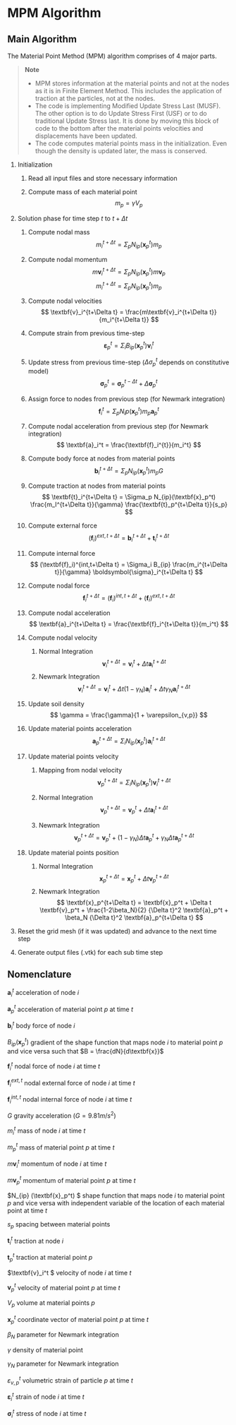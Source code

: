 # MPM Algorithm

## Main Algorithm

The Material Point Method (MPM) algorithm comprises of 4 major parts.

> **Note** 
> * MPM stores information at the material points and not at the nodes as it is in Finite Element Method. This includes the application of traction at the particles, not at the nodes.
> * The code is implementing Modified Update Stress Last (MUSF). The other option is to do Update Stress First (USF) or to do traditional Update Stress last. It is done by moving this block of code to the bottom after the material points velocities and displacements have been updated.
> * The code computes material points mass in the initialization. Even though the density is updated later, the mass is conserved.

1. Initialization

    1. Read all input files and store necessary information

    1. Compute mass of each material point
        $$ m_p = \gamma V_p $$

1. Solution phase for time step $t$ to $t + \Delta t$

    1. Compute nodal mass 
        $$ m_i^{t+\Delta t} = \Sigma_p N_{ip}(\textbf{x}_p^t) m_p $$

    1. Compute nodal momentum
        $$ m\textbf{v}_i^{t+\Delta t} = \Sigma_p N_{ip}(\textbf{x}_p^t) m\textbf{v}_p $$
        $$ m_i^{t+\Delta t} = \Sigma_p N_{ip}(\textbf{x}_p^t) m_p $$


    1. Compute nodal velocities
        $$ \textbf{v}_i^{t+\Delta t} = \frac{m\textbf{v}_i^{t+\Delta t}}{m_i^{t+\Delta t}} $$

    1. Compute strain from previous time-step
        $$ \boldsymbol{\varepsilon}_p^t = \Sigma_i B_{ip}(\textbf{x}_p^t) \textbf{v}_i^t $$

    1. Update stress from previous time-step ($\Delta\sigma_p^t$ depends on constitutive model)
        $$ \boldsymbol{\sigma}_p^t = \boldsymbol{\sigma}_p^{t-\Delta t} + \Delta \boldsymbol{\sigma}_p^t $$

    1. Assign force to nodes from previous step (for Newmark integration)
        $$ \textbf{f}_i^t = \Sigma_p N_ip(\textbf{x}_p^t) m_p \textbf{a}_p^t  $$

    1. Compute nodal acceleration from previous step (for Newmark integration)
        $$ \textbf{a}_i^t = \frac{\textbf{f}_i^{t}}{m_i^t} $$

    1. Compute body force at nodes from material points
        $$ \textbf{b}_i^{t+\Delta t} = \Sigma_p N_{ip}(\textbf{x}_p^t) m_p G $$

    1. Compute traction at nodes from material points
        $$ \textbf{t}_i^{t+\Delta t} = \Sigma_p N_{ip}(\textbf{x}_p^t) \frac{m_I^{t+\Delta t}}{\gamma} \frac{\textbf{t}_p^{t+\Delta t}}{s_p} $$

    1. Compute external force
        $$ (\textbf{f}_i)^{ext,t+\Delta t} = \textbf{b}_i^{t+\Delta t} + \textbf{t}_i^{t+\Delta t} $$

    1. Compute internal force
        $$ (\textbf{f}_i)^{int,t+\Delta t} = \Sigma_i B_{ip} \frac{m_i^{t+\Delta t}}{\gamma} \boldsymbol{\sigma}_i^{t+\Delta t} $$

    1. Compute nodal force
        $$ \textbf{f}_i^{t+\Delta t} = (\textbf{f}_i)^{int,t+\Delta t} + (\textbf{f}_i)^{ext,t+\Delta t}  $$

    1. Compute nodal acceleration
        $$ \textbf{a}_i^{t+\Delta t} = \frac{\textbf{f}_i^{t+\Delta t}}{m_i^t} $$

    1. Compute nodal velocity
        1. Normal Integration
            $$ \textbf{v}_i^{t+\Delta t} = \textbf{v}_i^{t} + \Delta t \textbf{a}_i^{t+\Delta t} $$
        1. Newmark Integration
            $$ \textbf{v}_i^{t+\Delta t} = \textbf{v}_i^{t} + \Delta t (1-\gamma_N) \textbf{a}_i^t + \Delta t \gamma_N \textbf{a}_i^{t+\Delta t} $$

    1. Update soil density
        $$ \gamma = \frac{\gamma}{1 + \varepsilon_{v,p}} $$

    1. Update material points acceleration
        $$ \textbf{a}_p^{t+\Delta t} = \Sigma_i N_{ip}(\textbf{x}_p^t) \textbf{a}_i^{t+\Delta t} $$

    1. Update material points velocity
        1. Mapping from nodal velocity
            $$ \textbf{v}_p^{t+\Delta t} = \Sigma_i N_{ip}(\textbf{x}_p^t) \textbf{v}_i^{t+\Delta t} $$

        1. Normal Integration
            $$ \textbf{v}_p^{t+\Delta t} = \textbf{v}_p^t + \Delta t  \textbf{a}_I^{t+\Delta t} $$
        1. Newmark Integration
            $$ \textbf{v}_p^{t+\Delta t} = \textbf{v}_p^{t} + (1-\gamma_N) \Delta t \textbf{a}_p^t + \gamma_N \Delta t \textbf{a}_p^{t+\Delta t} $$

    1. Update material points position
        1. Normal Integration
            $$ \textbf{x}_p^{t+\Delta t} = \textbf{x}_p^t + \Delta t \textbf{v}_p^{t+\Delta t} $$
        1. Newmark Integration
            $$ \textbf{x}_p^{t+\Delta t} = \textbf{x}_p^t + \Delta t \textbf{v}_p^t + \frac{1-2\beta_N}{2} {\Delta t}^2 \textbf{a}_p^t + \beta_N {\Delta t}^2 \textbf{a}_p^{t+\Delta t} $$

1. Reset the grid mesh (if it was updated) and advance to the next time step

1. Generate output files (.vtk) for each sub time step  


## Nomenclature

$\textbf{a}_i^t$ acceleration of node $i$

$\textbf{a}_p^t$ acceleration of material point $p$ at time $t$

$\textbf{b}_i^t$ body force of node $i$

$B_{ip} (\textbf{x}_p^t)$ gradient of the shape function that maps node $i$ to material point $p$ and vice versa such that $B = \frac{dN}{d\textbf{x}}$

$\textbf{f}_i^t$ nodal force of node $i$ at time $t$

$\textbf{f}_i^{ext,t}$ nodal external force of node $i$ at time $t$

$\textbf{f}_i^{int,t}$ nodal internal force of node $i$ at time $t$

$G$ gravity acceleration ($G = 9.81 m/s^2$)

$m_i^t$ mass of node $i$ at time $t$

$m_p^t$ mass of material point $p$ at time $t$

$m\textbf{v}_i^t$ momentum of node $i$ at time $t$

$m\textbf{v}_p^t$ momentum of material point $p$ at time $t$

$N_{ip} (\textbf{x}_p^t) $ shape function that maps node $i$ to material point $p$ and vice versa with independent variable of the location of each material point at time $t$

$s_p$ spacing between material points

$\textbf{t}_i^t$ traction at node $i$

$\textbf{t}_p^t$ traction at material point $p$

$\textbf{v}_i^t $ velocity of node $i$ at time $t$

$\textbf{v}_p^t$ velocity of material point $p$ at time $t$ 

$V_p$ volume at material points $p$

$\textbf{x}_p^t$ coordinate vector of material point $p$ at time $t$

$\beta_N$ parameter for Newmark integration

$\gamma$ density of material point

$\gamma_N$ parameter for Newmark integration

$\varepsilon_{v,p}^t$ volumetric strain of particle $p$ at time $t$

$\boldsymbol{\varepsilon}_i^t$ strain of node $i$ at time $t$

$\boldsymbol{\sigma}_i^t$ stress of node $i$ at time $t$